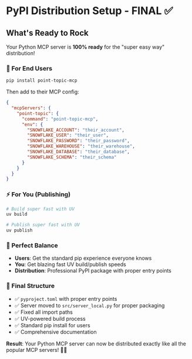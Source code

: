 # PyPI Distribution Setup - FINAL ✅

## What's Ready to Rock

Your Python MCP server is **100% ready** for the "super easy way" distribution! 

### 🚀 For End Users
```bash
pip install point-topic-mcp
```

Then add to their MCP config:
```json
{
  "mcpServers": {
    "point-topic": {
      "command": "point-topic-mcp",
      "env": {
        "SNOWFLAKE_ACCOUNT": "their_account",
        "SNOWFLAKE_USER": "their_user",
        "SNOWFLAKE_PASSWORD": "their_password",
        "SNOWFLAKE_WAREHOUSE": "their_warehouse",
        "SNOWFLAKE_DATABASE": "their_database",
        "SNOWFLAKE_SCHEMA": "their_schema"
      }
    }
  }
}
```

### ⚡ For You (Publishing)
```bash
# Build super fast with UV
uv build

# Publish super fast with UV  
uv publish
```

### 🎯 Perfect Balance
- **Users**: Get the standard pip experience everyone knows
- **You**: Get blazing fast UV build/publish speeds
- **Distribution**: Professional PyPI package with proper entry points

### 📁 Final Structure
- ✅ `pyproject.toml` with proper entry points
- ✅ Server moved to `src/server_local.py` for proper packaging
- ✅ Fixed all import paths
- ✅ UV-powered build process
- ✅ Standard pip install for users
- ✅ Comprehensive documentation

**Result**: Your Python MCP server can now be distributed exactly like all the popular MCP servers! 🧙‍♂️

